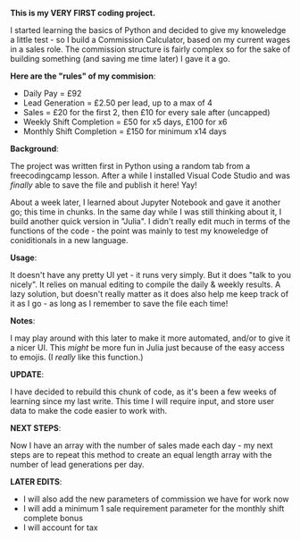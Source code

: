 **This is my VERY FIRST coding project.**

I started learning the basics of Python and decided to give my knoweledge a little test - so I build a Commission Calculator, based on my current wages in a sales role. The commission structure is fairly complex so for the sake of building something (and saving me time later) I gave it a go. 

**Here are the "rules" of my commision**: 

- Daily Pay = £92
- Lead Generation = £2.50 per lead, up to a max of 4
- Sales = £20 for the first 2, then £10 for every sale after (uncapped)
- Weekly Shift Completion = £50 for x5 days, £100 for x6
- Monthly Shift Completion = £150 for minimum x14 days 

**Background**: 

The project was written first in Python using a random tab from a freecodingcamp lesson. After a while I installed Visual Code Studio and was _finally_ 
able to save the file and publish it here! Yay!

About a week later, I learned about Jupyter Notebook and gave it another go; this time in chunks. 
In the same day while I was still thinking about it, I build another quick version in "Julia". I didn't really edit much in terms of the functions of the code - the point was mainly to test my knoweledge of coniditionals in a new language. 

**Usage**:

It doesn't have any pretty UI yet - it runs very simply. But it does "talk to you nicely". 
It relies on manual editing to compile the daily & weekly results. A lazy solution, but doesn't really matter as it does also help me keep track of it as I go - as long as I remember to save the file each time! 

**Notes**:

I may play around with this later to make it more automated, and/or to give it a nicer UI. 
This _might_ be more fun in Julia just because of the easy access to emojis. (I _really_ like this function.)

**UPDATE**:

I have decided to rebuild this chunk of code, as it's been a few weeks of learning since my last write. This time I will require input, and store user data to make the code easier to work with. 

**NEXT STEPS**:

Now I have an array with the number of sales made each day - my next steps are to repeat this method to create an equal length array with the number of lead generations per day.

**LATER EDITS**:

  - I will also add the new parameters of commission we have for work now
  - I will add a minimum 1 sale requirement parameter for the monthly shift complete bonus
  - I will account for tax
